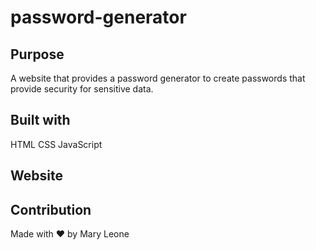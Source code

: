 # password-generator

## Purpose

A website that provides a password generator to create passwords that provide security for sensitive data.  

## Built with

HTML
CSS
JavaScript

## Website



## Contribution

Made with ❤️ by Mary Leone
